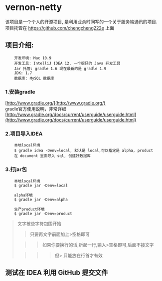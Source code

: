 vernon-netty
===============

该项目是一个个人的开源项目, 是利用业余时间写的一个关于服务端通讯的项目.
项目托管在 https://github.com/chengcheng222e 上面

项目介绍:
---------------
        开发环境: Mac 10.9
        开发工具: IntelliJ IDEA 12, 一个很好的 Java 开发工具
        Jar 托管: gradle 1.6 现在最新的是 gradle 1.9
        JDK: 1.7
        数据库: MySQL 数据库

### 1.安装gradle
[http://www.gradle.org/](http://www.gradle.org/)<br/>
gradle官方使用说明，非常详细<br/>
[http://www.gradle.org/docs/current/userguide/userguide.html](http://www.gradle.org/docs/current/userguide/userguide.html)

### 2.项目导入IDEA
        本地local环境
        $ gradle idea -Denv=local, 默认是 local,可以指定是 alpha, product
        在 document 里面导入 sql, 创建好数据库


### 3.打jar包

        本地local环境
        $ gradle jar -Denv=local

        alpha环境
        $ gradle jar -Denv=alpha

        生产product环境
        $ gradle jar -Denv=product


> 文字被些字符包围开始
>
> > 只要再文字前面加上>空格即可
>
>  > > 如果你要换行的话,新起一行,输入>空格即可,后面不接文字
>
> > > > 但> 只能放在行首才有效

测试在 IDEA 利用 GitHub 提交文件
---------------
